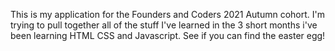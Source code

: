 This is my application for the Founders and Coders 2021 Autumn cohort. 
I'm trying to pull together all of the stuff I've learned in the 3 short months i've been learning HTML CSS and Javascript.
See if you can find the easter egg!
